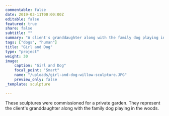 ```yaml
---
commentable: false
date: 2019-03-11T00:00:00Z
editable: false
featured: true
share: false
subtitle: ""
summary: "A client's granddaughter along with the family dog playing in the woods."
tags: ["dogs", "human"]
title: "Girl and Dog"
type: "project"
weight: 30
image: 
    caption: "Girl and Dog"
    focal_point: "Smart"
    name: "/uploads/girl-and-dog-willow-sculpture.JPG"
    preview_only: false
_template: sculpture

---
```

These sculptures were commissioned for a private garden. They represent the client's granddaughter along with the family dog playing in the woods.
